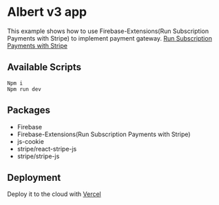 # Albert v3 app

This example shows how to use Firebase-Extensions(Run Subscription Payments with Stripe) to implement payment gateway.
[Run Subscription Payments with Stripe](https://firebase.google.com/products/extensions/firestore-stripe-subscriptions)

## Available Scripts

```
Npm i
Npm run dev
```

## Packages

- Firebase
- Firebase-Extensions(Run Subscription Payments with Stripe)
- js-cookie
- stripe/react-stripe-js
- stripe/stripe-js

## Deployment

Deploy it to the cloud with [Vercel]()
